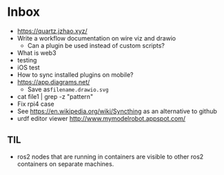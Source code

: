 # Inbox

- https://quartz.jzhao.xyz/
- Write a workflow documentation on wire viz and drawio
	- Can a plugin be used instead of custom scripts?
- What is web3
- testing
- iOS test
- How to sync installed plugins on mobile?
- https://app.diagrams.net/
	- Save as`filename.drawio.svg`
- cat file1 | grep -z "pattern"
- Fix rpi4 case
- See https://en.wikipedia.org/wiki/Syncthing as an alternative to github
- urdf editor viewer http://www.mymodelrobot.appspot.com/ 
## TIL

- ros2 nodes that are running in containers are visible to other ros2 containers on separate machines.
